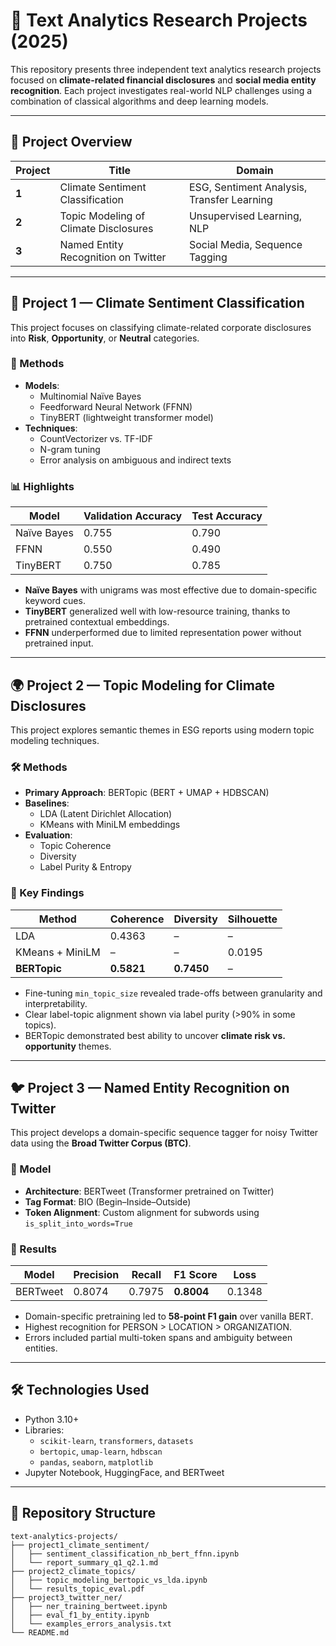 # 🧠 Text Analytics Research Projects (2025)

This repository presents three independent text analytics research projects focused on **climate-related financial disclosures** and **social media entity recognition**. Each project investigates real-world NLP challenges using a combination of classical algorithms and deep learning models.

---

## 📁 Project Overview

| Project | Title | Domain |
|--------|-------|--------|
| **1** | Climate Sentiment Classification | ESG, Sentiment Analysis, Transfer Learning |
| **2** | Topic Modeling of Climate Disclosures | Unsupervised Learning, NLP |
| **3** | Named Entity Recognition on Twitter | Social Media, Sequence Tagging |

---

## 🌱 Project 1 — Climate Sentiment Classification

This project focuses on classifying climate-related corporate disclosures into **Risk**, **Opportunity**, or **Neutral** categories.

### 🔧 Methods

- **Models**:
  - Multinomial Naïve Bayes
  - Feedforward Neural Network (FFNN)
  - TinyBERT (lightweight transformer model)
- **Techniques**:
  - CountVectorizer vs. TF-IDF
  - N-gram tuning
  - Error analysis on ambiguous and indirect texts

### 📊 Highlights

| Model        | Validation Accuracy | Test Accuracy |
|--------------|---------------------|---------------|
| Naïve Bayes  | 0.755               | 0.790         |
| FFNN         | 0.550               | 0.490         |
| TinyBERT     | 0.750               | 0.785         |

- **Naïve Bayes** with unigrams was most effective due to domain-specific keyword cues.
- **TinyBERT** generalized well with low-resource training, thanks to pretrained contextual embeddings.
- **FFNN** underperformed due to limited representation power without pretrained input.

---

## 🌍 Project 2 — Topic Modeling for Climate Disclosures

This project explores semantic themes in ESG reports using modern topic modeling techniques.

### 🛠 Methods

- **Primary Approach**: BERTopic (BERT + UMAP + HDBSCAN)
- **Baselines**:
  - LDA (Latent Dirichlet Allocation)
  - KMeans with MiniLM embeddings
- **Evaluation**:
  - Topic Coherence
  - Diversity
  - Label Purity & Entropy

### 🔬 Key Findings

| Method                  | Coherence | Diversity | Silhouette |
|-------------------------|-----------|-----------|------------|
| LDA                    | 0.4363    | –         | –          |
| KMeans + MiniLM        | –         | –         | 0.0195     |
| **BERTopic**           | **0.5821**| **0.7450**| –          |

- Fine-tuning `min_topic_size` revealed trade-offs between granularity and interpretability.
- Clear label-topic alignment shown via label purity (>90% in some topics).
- BERTopic demonstrated best ability to uncover **climate risk vs. opportunity** themes.

---

## 🐦 Project 3 — Named Entity Recognition on Twitter

This project develops a domain-specific sequence tagger for noisy Twitter data using the **Broad Twitter Corpus (BTC)**.

### 🧠 Model

- **Architecture**: BERTweet (Transformer pretrained on Twitter)
- **Tag Format**: BIO (Begin–Inside–Outside)
- **Token Alignment**: Custom alignment for subwords using `is_split_into_words=True`

### 🧪 Results

| Model     | Precision | Recall | F1 Score | Loss    |
|-----------|-----------|--------|----------|---------|
| BERTweet | 0.8074    | 0.7975 | **0.8004** | 0.1348  |

- Domain-specific pretraining led to **58-point F1 gain** over vanilla BERT.
- Highest recognition for PERSON > LOCATION > ORGANIZATION.
- Errors included partial multi-token spans and ambiguity between entities.

---

## 🛠️ Technologies Used

- Python 3.10+
- Libraries:
  - `scikit-learn`, `transformers`, `datasets`
  - `bertopic`, `umap-learn`, `hdbscan`
  - `pandas`, `seaborn`, `matplotlib`
- Jupyter Notebook, HuggingFace, and BERTweet

---

## 📂 Repository Structure

```plaintext
text-analytics-projects/
├── project1_climate_sentiment/
│   ├── sentiment_classification_nb_bert_ffnn.ipynb
│   └── report_summary_q1_q2.1.md
├── project2_climate_topics/
│   ├── topic_modeling_bertopic_vs_lda.ipynb
│   └── results_topic_eval.pdf
├── project3_twitter_ner/
│   ├── ner_training_bertweet.ipynb
│   ├── eval_f1_by_entity.ipynb
│   └── examples_errors_analysis.txt
└── README.md
